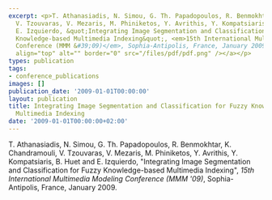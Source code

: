 ```yaml
---
excerpt: <p>T. Athanasiadis, N. Simou, G. Th. Papadopoulos, R. Benmokhtar, K. Chandramouli,
  V. Tzouvaras, V. Mezaris, M. Phiniketos, Y. Avrithis, Y. Kompatsiaris, B. Huet and
  E. Izquierdo, &quot;Integrating Image Segmentation and Classification for Fuzzy
  Knowledge-based Multimedia Indexing&quot;, <em>15th International Multimedia Modeling
  Conference (MMM &#39;09)</em>, Sophia-Antipolis, France, January 2009. <a href="/files/MMM09.pdf"><img
  align="top" alt="" border="0" src="/files/pdf/pdf.png" /></a></p>
types: publication
tags:
- conference_publications
images: []
publication_date: '2009-01-01T00:00:00'
layout: publication
title: Integrating Image Segmentation and Classification for Fuzzy Knowledge-based
  Multimedia Indexing
date: '2009-01-01T00:00:00+02:00'
---
```

<p>T. Athanasiadis, N. Simou, G. Th. Papadopoulos, R. Benmokhtar, K. Chandramouli, V. Tzouvaras, V. Mezaris, M. Phiniketos, Y. Avrithis, Y. Kompatsiaris, B. Huet and E. Izquierdo, &quot;Integrating Image Segmentation and Classification for Fuzzy Knowledge-based Multimedia Indexing&quot;, <em>15th International Multimedia Modeling Conference (MMM &#39;09)</em>, Sophia-Antipolis, France, January 2009. <a href="/files/MMM09.pdf"><img align="top" alt="" border="0" src="/files/pdf/pdf.png" /></a></p>
